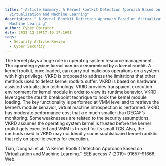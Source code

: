 ```yaml
---
title: " Article Summary: A Kernel Rootkit Detection Approach Based on
  Virtualization and Machine Learning"
description: " A Kernel Rootkit Detection Approach Based on Virtualization and
  Machine Learning"
author: Cyber Operator
date: 2022-12-20T17:19:17.169Z
tags:
  - Security Article Review
  - Cyber Security
---
```

The kernel plays a huge role in operating system resource management. The operating system kernel can be compromised by a kernel rootkit. A kernel rootkit, once loaded, can carry out malicious operations on a system with high privilege. VKRD is proposed to address the limitations that other methods used to defect kernel rootkits suffer. VKRD is based on hardware assisted virtualization technology. VKRD provides transparent execution environment for kernel module in order to view its runtime behavior. VKRD leverages the stealth breakpoint technique to hook the kernel module loading. The key functionality is performed at VMM level and to retrieve the kernel’s module behavior, virtual machine introspection is performed. VKRD has moderate performance cost that are much smaller than DECAF’s monitoring. Some weaknesses are related to the security assumptions. VKRD assumes the operating system kernel is trusted before the kernel rootkit gets executed and VMM is trusted for its small TCB. Also, the methods used in VKRD may not identify some sophisticated kernel rootkits that rely on specific events for execution.

Tian, Donghai et al. “A Kernel Rootkit Detection Approach Based on Virtualization and Machine Learning.” IEEE access 7 (2019): 91657–91666. Web.
